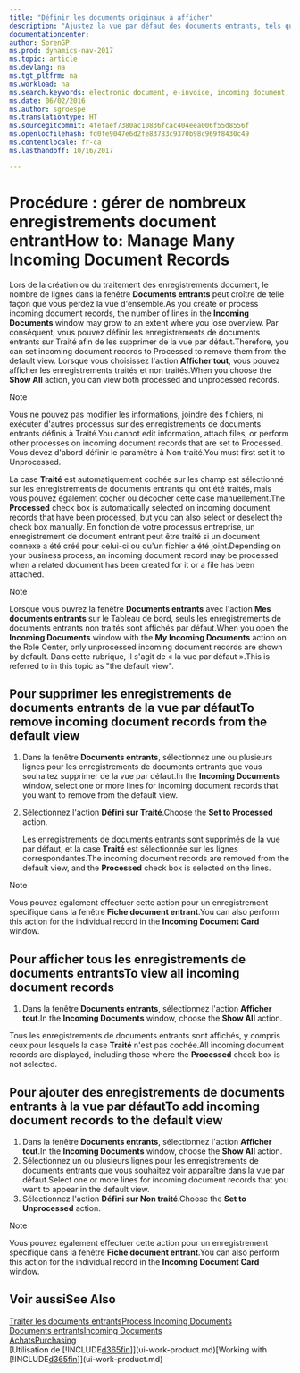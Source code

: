 ```yaml
---
title: "Définir les documents originaux à afficher"
description: "Ajustez la vue par défaut des documents entrants, tels que des factures électroniques, afin d'améliorer votre vue d'ensemble des enregistrements traités et non-traités."
documentationcenter: 
author: SorenGP
ms.prod: dynamics-nav-2017
ms.topic: article
ms.devlang: na
ms.tgt_pltfrm: na
ms.workload: na
ms.search.keywords: electronic document, e-invoice, incoming document, OCR, ecommerce, document exchange, import invoice
ms.date: 06/02/2016
ms.author: sgroespe
ms.translationtype: HT
ms.sourcegitcommit: 4fefaef7380ac10836fcac404eea006f55d8556f
ms.openlocfilehash: fd0fe9047e6d2fe83783c9370b98c969f8430c49
ms.contentlocale: fr-ca
ms.lasthandoff: 10/16/2017

---
```

# <a name="how-to-manage-many-incoming-document-records"></a><span data-ttu-id="4dd5b-103">Procédure : gérer de nombreux enregistrements document entrant</span><span class="sxs-lookup"><span data-stu-id="4dd5b-103">How to: Manage Many Incoming Document Records</span></span>
<span data-ttu-id="4dd5b-104">Lors de la création ou du traitement des enregistrements document, le nombre de lignes dans la fenêtre **Documents entrants** peut croître de telle façon que vous perdez la vue d'ensemble.</span><span class="sxs-lookup"><span data-stu-id="4dd5b-104">As you create or process incoming document records, the number of lines in the **Incoming Documents** window may grow to an extent where you lose overview.</span></span> <span data-ttu-id="4dd5b-105">Par conséquent, vous pouvez définir les enregistrements de documents entrants sur Traité afin de les supprimer de la vue par défaut.</span><span class="sxs-lookup"><span data-stu-id="4dd5b-105">Therefore, you can set incoming document records to Processed to remove them from the default view.</span></span> <span data-ttu-id="4dd5b-106">Lorsque vous choisissez l'action **Afficher tout**, vous pouvez afficher les enregistrements traités et non traités.</span><span class="sxs-lookup"><span data-stu-id="4dd5b-106">When you choose the **Show All** action, you can view both processed and unprocessed records.</span></span>

> [!NOTE]  
>   <span data-ttu-id="4dd5b-107">Vous ne pouvez pas modifier les informations, joindre des fichiers, ni exécuter d'autres processus sur des enregistrements de documents entrants définis à Traité.</span><span class="sxs-lookup"><span data-stu-id="4dd5b-107">You cannot edit information, attach files, or perform other processes on incoming document records that are set to Processed.</span></span> <span data-ttu-id="4dd5b-108">Vous devez d'abord définir le paramètre à Non traité.</span><span class="sxs-lookup"><span data-stu-id="4dd5b-108">You must first set it to Unprocessed.</span></span>

<span data-ttu-id="4dd5b-109">La case **Traité** est automatiquement cochée sur les champ est sélectionné sur les enregistrements de documents entrants qui ont été traités, mais vous pouvez également cocher ou décocher cette case manuellement.</span><span class="sxs-lookup"><span data-stu-id="4dd5b-109">The **Processed** check box is automatically selected on incoming document records that have been processed, but you can also select or deselect the check box manually.</span></span> <span data-ttu-id="4dd5b-110">En fonction de votre processus entreprise, un enregistrement de document entrant peut être traité si un document connexe a été créé pour celui-ci ou qu'un fichier a été joint.</span><span class="sxs-lookup"><span data-stu-id="4dd5b-110">Depending on your business process, an incoming document record may be processed when a related document has been created for it or a file has been attached.</span></span>

> [!NOTE]  
>   <span data-ttu-id="4dd5b-111">Lorsque vous ouvrez la fenêtre **Documents entrants** avec l'action **Mes documents entrants** sur le Tableau de bord, seuls les enregistrements de documents entrants non traités sont affichés par défaut.</span><span class="sxs-lookup"><span data-stu-id="4dd5b-111">When you open the **Incoming Documents** window with the **My Incoming Documents** action on the Role Center, only unprocessed incoming document records are shown by default.</span></span> <span data-ttu-id="4dd5b-112">Dans cette rubrique, il s'agit de « la vue par défaut ».</span><span class="sxs-lookup"><span data-stu-id="4dd5b-112">This is referred to in this topic as "the default view".</span></span>

## <a name="to-remove-incoming-document-records-from-the-default-view"></a><span data-ttu-id="4dd5b-113">Pour supprimer les enregistrements de documents entrants de la vue par défaut</span><span class="sxs-lookup"><span data-stu-id="4dd5b-113">To remove incoming document records from the default view</span></span>
1. <span data-ttu-id="4dd5b-114">Dans la fenêtre **Documents entrants**, sélectionnez une ou plusieurs lignes pour les enregistrements de documents entrants que vous souhaitez supprimer de la vue par défaut.</span><span class="sxs-lookup"><span data-stu-id="4dd5b-114">In the **Incoming Documents** window, select one or more lines for incoming document records that you want to remove from the default view.</span></span>
2. <span data-ttu-id="4dd5b-115">Sélectionnez l'action **Défini sur Traité**.</span><span class="sxs-lookup"><span data-stu-id="4dd5b-115">Choose the **Set to Processed** action.</span></span>

    <span data-ttu-id="4dd5b-116">Les enregistrements de documents entrants sont supprimés de la vue par défaut, et la case **Traité** est sélectionnée sur les lignes correspondantes.</span><span class="sxs-lookup"><span data-stu-id="4dd5b-116">The incoming document records are removed from the default view, and the **Processed** check box is selected on the lines.</span></span>

> [!NOTE]  
>   <span data-ttu-id="4dd5b-117">Vous pouvez également effectuer cette action pour un enregistrement spécifique dans la fenêtre **Fiche document entrant**.</span><span class="sxs-lookup"><span data-stu-id="4dd5b-117">You can also perform this action for the individual record in the **Incoming Document Card** window.</span></span>

## <a name="to-view-all-incoming-document-records"></a><span data-ttu-id="4dd5b-118">Pour afficher tous les enregistrements de documents entrants</span><span class="sxs-lookup"><span data-stu-id="4dd5b-118">To view all incoming document records</span></span>
1. <span data-ttu-id="4dd5b-119">Dans la fenêtre **Documents entrants**, sélectionnez l'action **Afficher tout**.</span><span class="sxs-lookup"><span data-stu-id="4dd5b-119">In the **Incoming Documents** window, choose the **Show All** action.</span></span>

<span data-ttu-id="4dd5b-120">Tous les enregistrements de documents entrants sont affichés, y compris ceux pour lesquels la case **Traité** n'est pas cochée.</span><span class="sxs-lookup"><span data-stu-id="4dd5b-120">All incoming document records are displayed, including those where the **Processed** check box is not selected.</span></span>

## <a name="to-add-incoming-document-records-to-the-default-view"></a><span data-ttu-id="4dd5b-121">Pour ajouter des enregistrements de documents entrants à la vue par défaut</span><span class="sxs-lookup"><span data-stu-id="4dd5b-121">To add incoming document records to the default view</span></span>
1. <span data-ttu-id="4dd5b-122">Dans la fenêtre **Documents entrants**, sélectionnez l'action **Afficher tout**.</span><span class="sxs-lookup"><span data-stu-id="4dd5b-122">In the **Incoming Documents** window, choose the **Show All** action.</span></span>
2. <span data-ttu-id="4dd5b-123">Sélectionnez un ou plusieurs lignes pour les enregistrements de documents entrants que vous souhaitez voir apparaître dans la vue par défaut.</span><span class="sxs-lookup"><span data-stu-id="4dd5b-123">Select one or more lines for incoming document records that you want to appear in the default view.</span></span>
3. <span data-ttu-id="4dd5b-124">Sélectionnez l'action **Défini sur Non traité**.</span><span class="sxs-lookup"><span data-stu-id="4dd5b-124">Choose the **Set to Unprocessed** action.</span></span>  

> [!NOTE]  
>   <span data-ttu-id="4dd5b-125">Vous pouvez également effectuer cette action pour un enregistrement spécifique dans la fenêtre **Fiche document entrant**.</span><span class="sxs-lookup"><span data-stu-id="4dd5b-125">You can also perform this action for the individual record in the **Incoming Document Card** window.</span></span>

## <a name="see-also"></a><span data-ttu-id="4dd5b-126">Voir aussi</span><span class="sxs-lookup"><span data-stu-id="4dd5b-126">See Also</span></span>
[<span data-ttu-id="4dd5b-127">Traiter les documents entrants</span><span class="sxs-lookup"><span data-stu-id="4dd5b-127">Process Incoming Documents</span></span>](across-process-income-documents.md)  
[<span data-ttu-id="4dd5b-128">Documents entrants</span><span class="sxs-lookup"><span data-stu-id="4dd5b-128">Incoming Documents</span></span>](across-income-documents.md)  
[<span data-ttu-id="4dd5b-129">Achats</span><span class="sxs-lookup"><span data-stu-id="4dd5b-129">Purchasing</span></span>](purchasing-manage-purchasing.md)  
<span data-ttu-id="4dd5b-130">[Utilisation de [!INCLUDE[d365fin](includes/d365fin_md.md)]](ui-work-product.md)</span><span class="sxs-lookup"><span data-stu-id="4dd5b-130">[Working with [!INCLUDE[d365fin](includes/d365fin_md.md)]](ui-work-product.md)</span></span>

